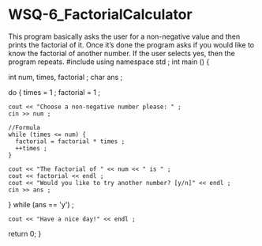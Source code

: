 # WSQ-6_FactorialCalculator
This program basically asks the user for a non-negative value and then prints the factorial of it. Once it’s done the program asks if you would like to know the factorial of another number. If the user selects yes, then the program repeats. 
#include <iostream>
using namespace std ;
int main () {

int num, times, factorial ;
char ans ;

  do {
    times = 1 ;
    factorial = 1 ;

    cout << "Choose a non-negative number please: " ;
    cin >> num ;

    //Formula
    while (times <= num) {
      factorial = factorial * times ;
      ++times ;
    }

    cout << "The factorial of " << num << " is " ;
    cout << factorial << endl ;
    cout << "Would you like to try another number? [y/n]" << endl ;
    cin >> ans ;


  } while (ans == 'y') ;

    cout << "Have a nice day!" << endl ;

return 0;
}
